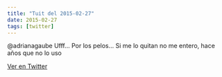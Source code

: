 ```yaml
---
title: "Tuit del 2015-02-27"
date: 2015-02-27
tags: [twitter]
---
```


@adrianagaube Ufff... Por los pelos... Si me lo quitan no me entero, hace años que no lo uso



[Ver en Twitter](https://twitter.com/i/web/status/571449411076816896)
